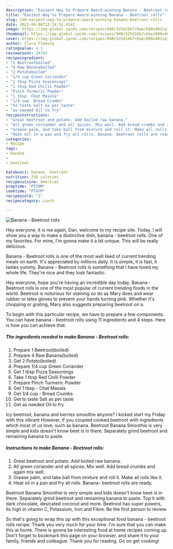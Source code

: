 ```yaml
---
description: "Easiest Way to Prepare Award-winning Banana - Beetroot rolls"
title: "Easiest Way to Prepare Award-winning Banana - Beetroot rolls"
slug: 140-easiest-way-to-prepare-award-winning-banana-beetroot-rolls
date: 2021-04-08T12:14:52.414Z
image: https://img-global.cpcdn.com/recipes/940c525d16b7c8ae/680x482cq70/banana-beetroot-rolls-recipe-main-photo.jpg
thumbnail: https://img-global.cpcdn.com/recipes/940c525d16b7c8ae/680x482cq70/banana-beetroot-rolls-recipe-main-photo.jpg
cover: https://img-global.cpcdn.com/recipes/940c525d16b7c8ae/680x482cq70/banana-beetroot-rolls-recipe-main-photo.jpg
author: Clara Fleming
ratingvalue: 4.1
reviewcount: 20743
recipeingredient:
- "1 Beetrootboiled"
- "4 Raw Bananaboiled"
- "2 Potatoboiled"
- "1/4 cup Green Coriander"
- "1 tbsp Pizza Seasonings"
- "1 tbsp Red Chilli Powder"
- "Pinch Turmeric Powder"
- "1 tbsp  Chat Masala"
- "1/4 cup  Bread Crumbs"
- "to taste Salt as per taste"
- "as needed Oil to fry"
recipeinstructions:
- "Great beetroot and potato. Add boiled raw banana."
- "All green coriander and all spices. Mix well. Add bread crumbs and again mix well."
- "Grease palm, and take ball from mixture and roll it. Make all rolls like it."
- "Heat oil in a pan and fry all rolls. Banana- beetroot rolls are ready."
categories:
- Recipe
tags:
- banana
- 
- beetroot

katakunci: banana  beetroot 
nutrition: 250 calories
recipecuisine: American
preptime: "PT39M"
cooktime: "PT47M"
recipeyield: "1"
recipecategory: Lunch

---
```



![Banana - Beetroot rolls](https://img-global.cpcdn.com/recipes/940c525d16b7c8ae/680x482cq70/banana-beetroot-rolls-recipe-main-photo.jpg)

Hey everyone, it is me again, Dan, welcome to my recipe site. Today, I will show you a way to make a distinctive dish, banana - beetroot rolls. One of my favorites. For mine, I'm gonna make it a bit unique. This will be really delicious.

Banana - Beetroot rolls is one of the most well liked of current trending meals on earth. It's appreciated by millions daily. It is simple, it is fast, it tastes yummy. Banana - Beetroot rolls is something that I have loved my whole life. They're nice and they look fantastic.

Hey everyone, hope you&#39;re having an incredible day today. Banana - Beetroot rolls is one of the most popular of current trending foods in the world. Beetroot is notorious for staining so do as Mary does and wear rubber or latex gloves to prevent your hands turning pink. Whether it&#39;s chopping or grating, Mary also suggests preparing beetroot on a.


To begin with this particular recipe, we have to prepare a few components. You can have banana - beetroot rolls using 11 ingredients and 4 steps. Here is how you can achieve that.

<!--inarticleads1-->

##### The ingredients needed to make Banana - Beetroot rolls:

1. Prepare 1 Beetroot(boiled)
1. Prepare 4 Raw Banana(boiled)
1. Get 2 Potato(boiled)
1. Prepare 1/4 cup Green Coriander
1. Get 1 tbsp Pizza Seasonings
1. Take 1 tbsp Red Chilli Powder
1. Prepare Pinch Turmeric Powder
1. Get 1 tbsp - Chat Masala
1. Get 1/4 cup - Bread Crumbs
1. Get to taste Salt as per taste
1. Get as needed Oil to fry


Icy beetroot, banana and berries smoothie anyone? I kicked start my Friday with this vibrant However, if you coupled cooked beetroot with ingredients which most of us love, such as banana. Beetroot Banana Smoothie is very simple and kids doesn&#39;t know beet is in there. Separately grind beetroot and remaining banana to paste. 

<!--inarticleads2-->

##### Instructions to make Banana - Beetroot rolls:

1. Great beetroot and potato. Add boiled raw banana.
1. All green coriander and all spices. Mix well. Add bread crumbs and again mix well.
1. Grease palm, and take ball from mixture and roll it. Make all rolls like it.
1. Heat oil in a pan and fry all rolls. Banana- beetroot rolls are ready.


Beetroot Banana Smoothie is very simple and kids doesn&#39;t know beet is in there. Separately grind beetroot and remaining banana to paste. Top it with dark chocolate, desicated coconut and more. Beetroot has super powers, its high in vitamin C, Potassium, Iron and Fibre. Be the first person to review. 

So that's going to wrap this up with this exceptional food banana - beetroot rolls recipe. Thank you very much for your time. I'm sure that you can make this at home. There is gonna be interesting food at home recipes coming up. Don't forget to bookmark this page on your browser, and share it to your family, friends and colleague. Thank you for reading. Go on get cooking!
